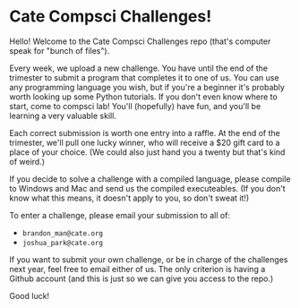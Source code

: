 # Cate Compsci Challenges!

Hello! Welcome to the Cate Compsci Challenges repo (that's computer speak for "bunch of files").

Every week, we upload a new challenge. You have until the end of the trimester to submit a program that completes it to one of us. You can use any programming language you wish, but if you're a beginner it's probably worth looking up some Python tutorials. If you don't even know where to start, come to compsci lab! You'll (hopefully) have fun, and you'll be learning a very valuable skill.

Each correct submission is worth one entry into a raffle. At the end of the trimester, we'll pull one lucky winner, who will receive a $20 gift card to a place of your choice. (We could also just hand you a twenty but that's kind of weird.)

If you decide to solve a challenge with a compiled language, please compile to Windows and Mac and send us the compiled executeables. (If you don't know what this means, it doesn't apply to you, so don't sweat it!)

To enter a challenge, please email your submission to all of:
- `brandon_man@cate.org`
- `joshua_park@cate.org`

If you want to submit your own challenge, or be in charge of the challenges next year, feel free to email either of us. The only criterion is having a Github account (and this is just so we can give you access to the repo.)

Good luck!
